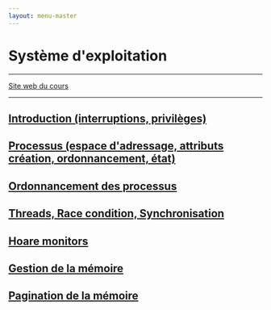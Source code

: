 ```yaml
---
layout: menu-master
---
```


# Système d'exploitation

---

[Site web du cours](https://gforgeron.gitlab.io/se/)

---

## [Introduction (interruptions, privilèges)](cours-1)

## [Processus (espace d'adressage, attributs création, ordonnancement, état)](cours-2)

## [Ordonnancement des processus](cours-3)

## [Threads, Race condition, Synchronisation](cours-4)

## [Hoare monitors](cours-5)

## [Gestion de la mémoire](cours-6)

## [Pagination de la mémoire](cours-7)
